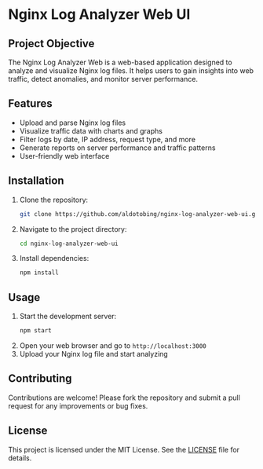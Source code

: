 # Nginx Log Analyzer Web UI

## Project Objective

The Nginx Log Analyzer Web is a web-based application designed to analyze and visualize Nginx log files. It helps users to gain insights into web traffic, detect anomalies, and monitor server performance.

## Features

- Upload and parse Nginx log files
- Visualize traffic data with charts and graphs
- Filter logs by date, IP address, request type, and more
- Generate reports on server performance and traffic patterns
- User-friendly web interface

## Installation

1. Clone the repository:
   ```sh
   git clone https://github.com/aldotobing/nginx-log-analyzer-web-ui.git
   ```
2. Navigate to the project directory:
   ```sh
   cd nginx-log-analyzer-web-ui
   ```
3. Install dependencies:
   ```sh
   npm install
   ```

## Usage

1. Start the development server:
   ```sh
   npm start
   ```
2. Open your web browser and go to `http://localhost:3000`
3. Upload your Nginx log file and start analyzing

## Contributing

Contributions are welcome! Please fork the repository and submit a pull request for any improvements or bug fixes.

## License

This project is licensed under the MIT License. See the [LICENSE](LICENSE) file for details.
